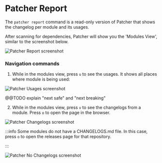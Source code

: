 # Patcher Report

The `patcher report` command is a read-only version of Patcher that shows the changelog per module and its usages.

After scanning for dependencies, Patcher will show you the 'Modules View', similar to the screenshot below.

![Patcher Report screenshot](/img/guides/stay-up-to-date/patcher/patcher-report-overview-futd.png)

### Navigation commands

1. While in the modules view, press `u` to see the usages. It shows all places where module is being used:

![Patcher Usages screenshot](/img/guides/stay-up-to-date/patcher/patcher-report-usages.png)

@@TODO explain "next safe" and "next breaking"

2. While in the modules view, press `v` to see the changelogs from a module. Press `o` to open the page in the browser.

![Patcher Changelogs screenshot](/img/guides/stay-up-to-date/patcher/patcher-report-changelog.png)

:::info
Some modules do not have a CHANGELOGS.md file. In this case, press `o` to open the releases page for that repository.

:::

![Patcher No Changelogs screenshot](/img/guides/stay-up-to-date/patcher/patcher-report-no-changelog.png)


